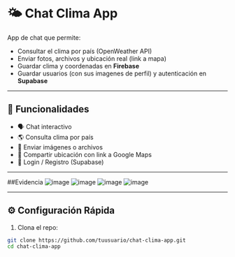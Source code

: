 # 🌤️ Chat Clima App

App de chat que permite:

- Consultar el clima por país (OpenWeather API)
- Enviar fotos, archivos y ubicación real (link a mapa)
- Guardar clima y coordenadas en **Firebase**
- Guardar usuarios (con sus imagenes de perfil) y autenticación en **Supabase**

---

## 🚀 Funcionalidades

- 🗣️ Chat interactivo
- 🌎 Consulta clima por país
- 📸 Enviar imágenes o archivos
- 📍 Compartir ubicación con link a Google Maps
- 🔐 Login / Registro (Supabase)

---
##Evidencia
![image](https://github.com/user-attachments/assets/d3587ba2-8d96-44bc-95e9-228559b2469c)
![image](https://github.com/user-attachments/assets/7aa3369e-28c8-41b4-8ab0-31a7b7c52724)
![image](https://github.com/user-attachments/assets/6a4b6e8c-9f0b-4183-b6ff-121750da4273)
![image](https://github.com/user-attachments/assets/cfd91b44-034e-4c08-822f-7c00c881e32d)


---

## ⚙️ Configuración Rápida

1. Clona el repo:

```bash
git clone https://github.com/tuusuario/chat-clima-app.git
cd chat-clima-app
